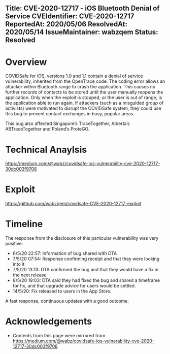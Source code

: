 Title: CVE-2020-12717 - iOS Bluetooth Denial of Service
CVEIdentifier: CVE-2020-12717
ReportedAt: 2020/05/06
ResolvedAt: 2020/05/14
IssueMaintainer: wabzqem
Status: Resolved
---

# Overview

COVIDSafe for iOS, versions 1.0 and 1.1 contain a denial of service vulnerability, inherited from the OpenTrace code. The coding error allows an attacker within Bluetooth range to crash the application. This causes no further records of contacts to be stored until the user manually reopens the application. Only when the exploit is stopped, or the user is out of range, is the application able to run again. If attackers (such as a misguided group of activists) were motivated to disrupt the COVIDSafe system, they could use this bug to prevent contact exchanges in busy, popular areas.

<?# Youtube 7UdVHB1ohNo /?>

This bug also affected Singapore’s TraceTogether, Alberta’s ABTraceTogether and Poland’s ProteGO.

# Technical Anaylsis

https://medium.com/@wabz/covidsafe-ios-vulnerability-cve-2020-12717-30dc003f9708

# Exploit

https://github.com/wabzqem/covidsafe-CVE-2020-12717-exploit


# Timeline

The response from the disclosure of this particular vulnerability was very positive:

- 6/5/20 22:57: Information of bug shared with DTA
- 7/5/20 07:54: Response confirming receipt and that they were looking into it.
- 7/5/20 13:13: DTA confirmed the bug and that they would have a fix in the next release
- 8/5/20 19:03: DTA said they had fixed the bug and shared a timeframe for fix, and that upgrade advice for users would be settled.
- 14/5/20: Fix released to users in the App Store.

A fast response, continuous updates with a good outcome.

<?# Twitter 1260743270629388289 /?>

# Acknowledgements

- Contents from this page were mirrored from https://medium.com/@wabz/covidsafe-ios-vulnerability-cve-2020-12717-30dc003f9708

